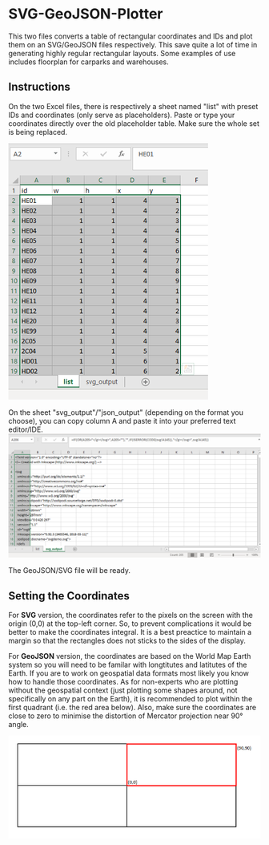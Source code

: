 # SVG-GeoJSON-Plotter
This two files converts a table of rectangular coordinates and IDs and plot them on an SVG/GeoJSON files respectively. This save quite a lot of time in generating highly regular rectangular layouts. Some examples of use includes floorplan for carparks and warehouses.

## Instructions
On the two Excel files, there is respectively a sheet named "list" with preset IDs and coordinates (only serve as placeholders). Paste or type your coordinates directly over
the old placeholder table. Make sure the whole set is being replaced.

![Instruction1](/docs/instruction1.png)

On the sheet "svg_output"/"json_output" (depending on the format you choose), you can copy column A and paste it into your preferred text editor/IDE.
![Instruction2](/docs/instruction2.png)

The GeoJSON/SVG file will be ready.

## Setting the Coordinates
For **SVG** version, the coordinates refer to the pixels on the screen with the origin (0,0) at the top-left corner. So, to prevent complications it would be better to make the coordinates integral. It is a best preactice to maintain a margin so that the rectangles
does not sticks to the sides of the display.

For **GeoJSON** version, the coordinates are based on the World Map Earth system so you will need to be familar with longtitutes and latitutes of the Earth. If you are to work on geospatial data formats most likely you
 know how to handle those coordinates. As for non-experts who are plotting without the geospatial context (just plotting some shapes around, not specifically on any part on the Earth), it is recommended to plot within the first quadrant (i.e. the red area below). Also, make sure the coordinates are close to zero to minimise the distortion of Mercator projection near 90° angle.
 
 ![Recommeded](/docs/recommendations.png)
